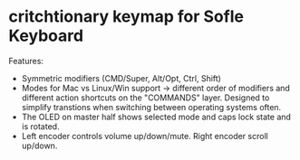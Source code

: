 # critchtionary keymap for Sofle Keyboard

Features:

- Symmetric modifiers (CMD/Super, Alt/Opt, Ctrl, Shift)
- Modes for Mac vs Linux/Win support -> different order of modifiers and different action shortcuts on the "COMMANDS" layer. Designed to simplify transtions when switching between operating systems often.
- The OLED on master half shows selected mode and caps lock state and is rotated.
- Left encoder controls volume up/down/mute. Right encoder scroll up/down.
